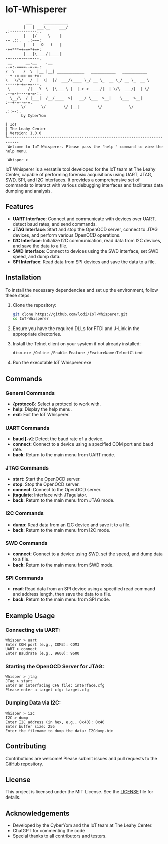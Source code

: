 # IoT-Whisperer

```
         ___     ___________
        |   | ___\__    ___/                                                                .:------------:.
        |   |/     \    |                                                                   -= .::.   .:===:
        |   (   O   )   |                                                                   -++***++==+*+=+:
        |___|\____/|____|                                                                   -=----=-=--=---.
 __      __.__    .__                                                                       --=:-====--=-=-:
/  \    /  \  |__ |__| ____________   ___________   ___________                             --+-:=:==-==-+=:
\   \/\/   /  |  \|  |/  ___/\____ \_/ __ \_  __ \_/ __ \_  __ \                            -----+-+=-+=---.
 \        /|   Y  \  |\___ \ |  |_> >  ___/|  | \/\  ___/|  | \/                            .--=-+----=-=-:.
  \__/\  / |___|  /__/____  >|   __/ \___  >__|    \___  >__|                                 :--+-=--=-=.
       \/       \/        \/ |__|        \/            \/                                       .::=-:.
       by CyberYom

| IoT
| The Leahy Center
| Version: 1.0.0
└---------------------------------------------------------------------------
 Welcome to IoT Whisperer. Please pass the 'help ' command to view the help menu.

 Whisper >
```
IoT Whisperer is a versatile tool developed for the IoT team at The Leahy Center, capable of performing forensic acquisitions using UART, JTAG, SWD, SPI, and I2C interfaces. It provides a comprehensive set of commands to interact with various debugging interfaces and facilitates data dumping and analysis.

## Features

- **UART Interface**: Connect and communicate with devices over UART, detect baud rates, and send commands.
- **JTAG Interface**: Start and stop the OpenOCD server, connect to JTAG devices, and perform various OpenOCD operations.
- **I2C Interface**: Initialize I2C communication, read data from I2C devices, and save the data to a file.
- **SWD Interface**: Connect to devices using the SWD interface, set SWD speed, and dump data.
- **SPI Interface**: Read data from SPI devices and save the data to a file.

## Installation

To install the necessary dependencies and set up the environment, follow these steps:

1. Clone the repository:
    ```sh
    git clone https://github.com/lcdi/IoT-Whisperer.git
    cd IoT-Whisperer
    ```

2. Ensure you have the required DLLs for FTDI and J-Link in the appropriate directories.

3. Install the Telnet client on your system if not already installed:
    ```sh
    dism.exe /Online /Enable-Feature /FeatureName:TelnetClient
    ```
4. Run the executable IoT Whisperer.exe

## Commands

### General Commands

- **{protocol}**: Select a protocol to work with.
- **help**: Display the help menu.
- **exit**: Exit the IoT Whisperer.

### UART Commands

- **baud [-v]**: Detect the baud rate of a device.
- **connect**: Connect to a device using a specified COM port and baud rate.
- **back**: Return to the main menu from UART mode.

### JTAG Commands

- **start**: Start the OpenOCD server.
- **stop**: Stop the OpenOCD server.
- **connect**: Connect to the OpenOCD server.
- **jtagulate**: Interface with JTagulator.
- **back**: Return to the main menu from JTAG mode.

### I2C Commands

- **dump**: Read data from an I2C device and save it to a file.
- **back**: Return to the main menu from I2C mode.

### SWD Commands

- **connect**: Connect to a device using SWD, set the speed, and dump data to a file.
- **back**: Return to the main menu from SWD mode.

### SPI Commands

- **read**: Read data from an SPI device using a specified read command and address length, then save the data to a file.
- **back**: Return to the main menu from SPI mode.

## Example Usage

### Connecting via UART:

```
Whisper > uart
Enter COM port (e.g., COM3): COM3
UART > connect
Enter Baudrate (e.g., 9600): 9600
```

### Starting the OpenOCD Server for JTAG:

```
Whisper > jtag
JTag > start
Enter an interfacing CFG file: interface.cfg
Please enter a target cfg: target.cfg
```

### Dumping Data via I2C:

```
Whisper > i2c
I2C > dump
Enter I2C address (in hex, e.g., 0x40): 0x40
Enter buffer size: 256
Enter the filename to dump the data: I2Cdump.bin
```

## Contributing

Contributions are welcome! Please submit issues and pull requests to the [GitHub repository](https://github.com/lcdi/IoT-Whisperer).

## License

This project is licensed under the MIT License. See the [LICENSE](LICENSE) file for details.

## Acknowledgements

- Developed by the CyberYom and the IoT team at The Leahy Center.
- ChatGPT for commenting the code
- Special thanks to all contributors and testers.
